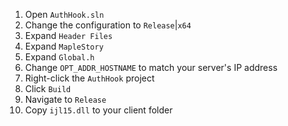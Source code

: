1. Open `AuthHook.sln`
2. Change the configuration to `Release`|`x64`
3. Expand `Header Files`
4. Expand `MapleStory`
5. Expand `Global.h`
6. Change `OPT_ADDR_HOSTNAME` to match your server's IP address
7. Right-click the `AuthHook` project
8. Click `Build`
9. Navigate to `Release`
10. Copy `ijl15.dll` to your client folder
